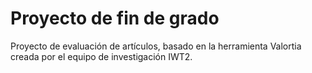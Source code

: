 # Proyecto de fin de grado
Proyecto de evaluación de artículos, basado en la herramienta Valortia creada por el equipo de investigación IWT2.

